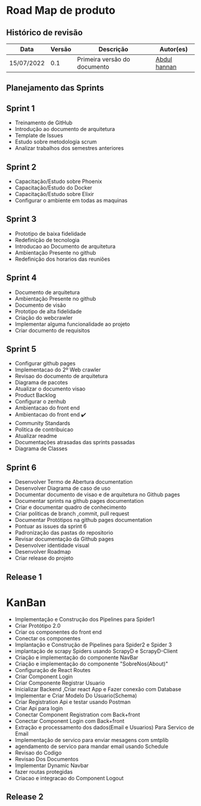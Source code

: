 # Road Map de produto

## Histórico de revisão

| Data       | Versão | Descrição                      | Autor(es)                                                  |
| ---------- | ------ | ------------------------------ | ---------------------------------------------------------- |
| 15/07/2022 | 0.1    | Primeira versão do documento | [Abdul hannan](https://github.com/hannanhunny01) |

## Planejamento das Sprints

## Sprint 1
- Treinamento de GitHub
- Introdução ao documento de arquitetura
- Template de Issues
- Estudo sobre metodologia scrum
- Analizar trabalhos dos semestres anteriores

## Sprint 2
- Capacitação/Estudo sobre Phoenix
- Capacitação/Estudo do Docker
- Capacitação/Estudo sobre Elixir
- Configurar o ambiente em todas as maquinas

## Sprint 3
- Prototipo de baixa fidelidade
- Redefinição de tecnologia
- Introducao ao Documento de arquitetura
- Ambientação Presente no github
- Redefinição dos horarios das reuniões
## Sprint 4
- Documento de arquitetura
- Ambientação Presente no github
- Documento de visão
- Prototipo de alta fidelidade
- Criação do webcrawler
- Implementar alguma funcionalidade ao projeto
- Criar documento de requisitos
## Sprint 5
- Configurar github pages
- Implementacao do 2º Web crawler
- Revisao do documento de arquitetura
- Diagrama de pacotes
- Atualizar o documento visao
- Product Backlog
- Configurar o zenhub
- Ambientacao do front end
- Ambientacao do front end	✔️
- Community Standards
- Politica de contribuicao
- Atualizar readme
- Documentações atrasadas das sprints passadas
- Diagrama de Classes
## Sprint 6
- Desenvolver Termo de Abertura documentation
- Desenvolver Diagrama de caso de uso
- Documentar documento de visao e de arquitetura no Github pages
- Documentar sprints na github pages documentation
- Criar e documentar quadro de conhecimento
- Criar politicas de branch ,commit, pull request 
- Documentar Protótipos na github pages documentation
- Pontuar as issues da sprint 6
- Padronização das pastas do repositorio
- Revisar documentação da Github pages
- Desenvolver identidade visual
- Desenvolver Roadmap
- Criar release do projeto



## Release 1

# KanBan
- Implementação e Construção dos Pipelines para Spider1
- Criar Protótipo 2.0 
- Criar os componentes do front end
- Conectar os componentes
- Implantação e Construção de Pipelines para Spider2 e Spider 3
- implantação de scrapy Spiders usando ScrapyD e ScrapyD-Client 
- Criação e implementação do componente NavBar
- Criação e implementação do componente "SobreNos(About)"
- Configuração de React Routes
- Criar Component Login 
- Criar Componente Registrar Usuario
- Inicializar Backend ,Criar react App e Fazer conexão com Database
- Implementar e Criar Modelo Do Usuario(Schema)
- Criar Registration Api e testar usando Postman
- Criar Api para login
- Conectar Component Registration com Back+front
- Conectar Component Login com Back+front
- Extração e processamento dos dados(Email e Usuarios) Para Servico de Email
- Implementação de servico para enviar mesagens com smtplib
- agendamento de servico para mandar email usando Schedule
- Revisao do Codigo
- Revisao Dos Documentos
- Implementar Dynamic Navbar
- fazer routas protegidas
- Criacao e integracao do Component Logout

## Release 2

